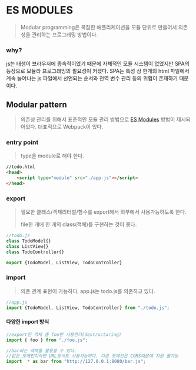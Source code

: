 # ES MODULES

> Modular programming은 복잡한 애플리케이션을 모듈 단위로 만들어서 의존성을 관리하는 프로그래밍 방법이다.

### why?

js는 태생이 브라우저에 종속적이었기 때문에 자체적인 모듈 시스템이 없었지만 SPA의 등장으로 모듈라 프로그래밍의 필요성이 커졌다. SPA는 특성 상 한개의 html 파일에서 계속 늘어나는 js 파일에서 선언되는 순서와 전역 변수 관리 등의 위험이 존재하기 때문이다.



## Modular pattern

> 의존성 관리를 위해서 표준적인 모듈 관리 방법으로 [ES Modules](https://www.sitepoint.com/understanding-es6-modules/) 방법이 제시되어있다. 대표적으로 Webpack이 있다.

### entry point

> type을 module로 해야 한다.

```html
//todo.html
<head>
    <script type="module" src="./app.js"></script>
</head>
```



### export

>필요한 클래스/객체리터럴/함수를 export해서 외부에서 사용가능하도록 한다. 
>
>file한 개에 한 개의 class(객체)를 구현하는 것이 좋다.

```javascript
//todo.js
class TodoModel{}
class ListView{}
class TodoController{}

export {TodoModel, ListView, TodoController}
```



### import

> 의존 관계 표현이 가능하다.  app.js는 todo.js를 의존하고 있다.

```javascript
//app.js
import {TodoModel, ListView, TodoController} from "./todo.js";
```



#### 다양한 import 방식

````js
//export된 객체 중 foo만 사용한다(destructuring)
import { foo } from "./foo.js";

//bar라는 객체를 활용할 수 있다.
//같은 도메인이라면 URL방식도 사용가능하다. 다른 도메인은 CORS때문에 지원 불가능
import  * as bar from "http://127.0.0.1:8080/bar.js";
````

